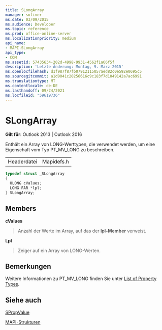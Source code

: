 ```yaml
---
title: SLongArray
manager: soliver
ms.date: 03/09/2015
ms.audience: Developer
ms.topic: reference
ms.prod: office-online-server
ms.localizationpriority: medium
api_name:
- MAPI.SLongArray
api_type:
- COM
ms.assetid: 57435634-202d-4998-9931-4562f1a66f5f
description: 'Letzte Änderung: Montag, 9. März 2015'
ms.openlocfilehash: d1f987f87fb07912115057aed82c0e592e0695c5
ms.sourcegitcommit: a1d9041c20256616c9c183f7d1049142a7ac6991
ms.translationtype: MT
ms.contentlocale: de-DE
ms.lasthandoff: 09/24/2021
ms.locfileid: "59619736"
---
```

# <a name="slongarray"></a>SLongArray

  
  
**Gilt für**: Outlook 2013 | Outlook 2016 
  
Enthält ein Array von LONG-Werttypen, die verwendet werden, um eine Eigenschaft vom Typ PT_MV_LONG zu beschreiben. 
  
|||
|:-----|:-----|
|Headerdatei  <br/> |Mapidefs.h  <br/> |
   
```cpp
typedef struct _SLongArray
{
  ULONG cValues;
  LONG FAR *lpl;
} SLongArray;

```

## <a name="members"></a>Members

 **cValues**
  
> Anzahl der Werte im Array, auf das der **lpl-Member** verweist. 
    
 **Lpl**
  
> Zeiger auf ein Array von LONG-Werten.
    
## <a name="remarks"></a>Bemerkungen

Weitere Informationen zu PT_MV_LONG finden Sie unter [List of Property Types](property-types.md).
  
## <a name="see-also"></a>Siehe auch



[SPropValue](spropvalue.md)


[MAPI-Strukturen](mapi-structures.md)

